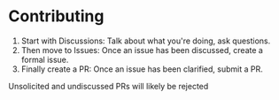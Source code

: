 # Contributing

1. Start with Discussions: Talk about what you're doing, ask questions.
2. Then move to Issues: Once an issue has been discussed, create a formal issue.
3. Finally create a PR: Once an issue has been clarified, submit a PR.

Unsolicited and undiscussed PRs will likely be rejected